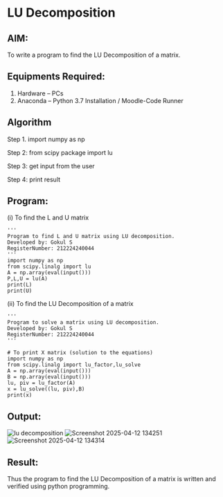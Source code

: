 # LU Decomposition 

## AIM:
To write a program to find the LU Decomposition of a matrix.

## Equipments Required:
1. Hardware – PCs
2. Anaconda – Python 3.7 Installation / Moodle-Code Runner

## Algorithm
 Step 1.
import numpy as np

Step 2:
from scipy package import lu

Step 3:
get input from the user

Step 4:
print result 


## Program:
(i) To find the L and U matrix
```
'''
Program to find L and U matrix using LU decomposition.
Developed by: Gokul S
RegisterNumber: 212224240044
'''
import numpy as np
from scipy.linalg import lu
A = np.array(eval(input()))
P,L,U = lu(A)
print(L)
print(U)
```
(ii) To find the LU Decomposition of a matrix
```
'''
Program to solve a matrix using LU decomposition.
Developed by: Gokul S
RegisterNumber: 212224240044
'''

# To print X matrix (solution to the equations)
import numpy as np
from scipy.linalg import lu_factor,lu_solve
A = np.array(eval(input()))
B = np.array(eval(input()))
lu, piv = lu_factor(A)
x = lu_solve((lu, piv),B)
print(x)

```

## Output:
![lu decomposition]()
![Screenshot 2025-04-12 134251](https://github.com/user-attachments/assets/8247fd0d-f34e-456b-b104-b41ac1736090)
![Screenshot 2025-04-12 134314](https://github.com/user-attachments/assets/4bd4b951-865a-4f6b-981f-55ebfa1983ac)




## Result:
Thus the program to find the LU Decomposition of a matrix is written and verified using python programming.

